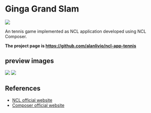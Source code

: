 # Ginga Grand Slam

![](http://www.ncl.org.br/sites/ncl.org.br/files/newsflash_logo.png)

An tennis game implemented as NCL application developed using NCL Composer.

**The project page is <https://github.com/alanlivio/ncl-app-tennis>**

## preview images

![](https://github.com/alanlivio/ncl-app-tennis/raw/master/docs/overview1.png)
![](https://github.com/alanlivio/ncl-app-tennis/raw/master/docs/overview2.png)

## References

- [NCL official website](http://www.ncl.org.br/en)
- [Composer official website](http://composer.telemidia.puc-rio.br/en/start?redirect=1)
